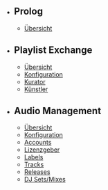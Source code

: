 - ## Prolog
    - [Übersicht](/{{route}}/{{version}}/overview)
- ## Playlist Exchange
    - [Übersicht](/{{route}}/{{version}}/playlist-exchange/overview)
    - [Konfiguration](/{{route}}/{{version}}/playlist-exchange/configuration)
    - [Kurator](/{{route}}/{{version}}/playlist-exchange/curator)
    - [Künstler](/{{route}}/{{version}}/playlist-exchange/artist)
- ## Audio Management
    - [Übersicht](/{{route}}/{{version}}/audio-management/overview)
    - [Konfiguration](/{{route}}/{{version}}/audio-management/configuration)
    - [Accounts](/{{route}}/{{version}}/audio-management/accounts)
    - [Lizenzgeber](/{{route}}/{{version}}/audio-management/licensor)
    - [Labels](/{{route}}/{{version}}/audio-management/labels)
    - [Tracks](/{{route}}/{{version}}/audio-management/tracks)
    - [Releases](/{{route}}/{{version}}/audio-management/releases)
    - [DJ Sets/Mixes](/{{route}}/{{version}}/audio-management/dj-sets)
